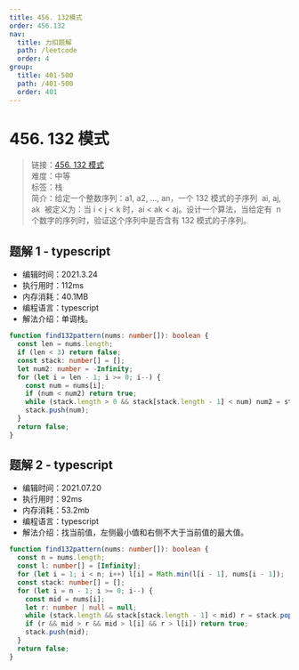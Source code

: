 ```yaml
---
title: 456. 132模式
order: 456.132
nav:
  title: 力扣题解
  path: /leetcode
  order: 4
group:
  title: 401-500
  path: /401-500
  order: 401
---
```


# 456. 132 模式

> 链接：[456. 132 模式](https://leetcode-cn.com/problems/132-pattern/)  
> 难度：中等  
> 标签：栈  
> 简介：给定一个整数序列：a1, a2, ..., an，一个 132 模式的子序列  ai, aj, ak  被定义为：当 i < j < k 时，ai < ak < aj。设计一个算法，当给定有  n 个数字的序列时，验证这个序列中是否含有 132 模式的子序列。

## 题解 1 - typescript

- 编辑时间：2021.3.24
- 执行用时：112ms
- 内存消耗：40.1MB
- 编程语言：typescript
- 解法介绍：单调栈。

```typescript
function find132pattern(nums: number[]): boolean {
  const len = nums.length;
  if (len < 3) return false;
  const stack: number[] = [];
  let num2: number = -Infinity;
  for (let i = len - 1; i >= 0; i--) {
    const num = nums[i];
    if (num < num2) return true;
    while (stack.length > 0 && stack[stack.length - 1] < num) num2 = stack.pop()!;
    stack.push(num);
  }
  return false;
}
```

## 题解 2 - typescript

- 编辑时间：2021.07.20
- 执行用时：92ms
- 内存消耗：53.2mb
- 编程语言：typescript
- 解法介绍：找当前值，左侧最小值和右侧不大于当前值的最大值。

```typescript
function find132pattern(nums: number[]): boolean {
  const n = nums.length;
  const l: number[] = [Infinity];
  for (let i = 1; i < n; i++) l[i] = Math.min(l[i - 1], nums[i - 1]);
  const stack: number[] = [];
  for (let i = n - 1; i >= 0; i--) {
    const mid = nums[i];
    let r: number | null = null;
    while (stack.length && stack[stack.length - 1] < mid) r = stack.pop()!;
    if (r && mid > r && mid > l[i] && r > l[i]) return true;
    stack.push(mid);
  }
  return false;
}
```
